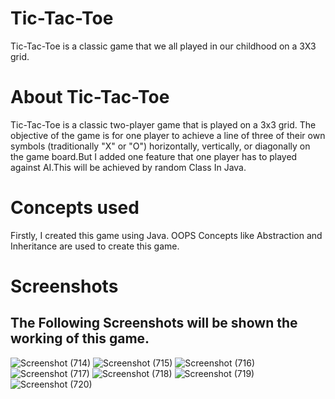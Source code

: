 # Tic-Tac-Toe
Tic-Tac-Toe is a classic game that we all played in our childhood on a 3X3 grid.
# About Tic-Tac-Toe
Tic-Tac-Toe is a classic two-player game that is played on a 3x3 grid. The objective of the game is for one player to achieve a line of three of their own symbols (traditionally "X" or "O") horizontally, vertically, or diagonally on the game board.But I added one feature that one player has to played against AI.This will be achieved by random Class In Java.
# Concepts used
Firstly, I created this game using Java.
OOPS Concepts like Abstraction and Inheritance are used to create this game.
# Screenshots
## The Following Screenshots will be shown the working of this game.
![Screenshot (714)](https://github.com/vamsi45298/TicTacToe/assets/97157941/68b40f05-63b5-4323-9079-3698bd4bd49d)
![Screenshot (715)](https://github.com/vamsi45298/TicTacToe/assets/97157941/fb7b5319-c7d7-49c6-95b9-806098aa3ca4)
![Screenshot (716)](https://github.com/vamsi45298/TicTacToe/assets/97157941/170f9b4a-a48d-4f13-9d19-a33355a955d9)
![Screenshot (717)](https://github.com/vamsi45298/TicTacToe/assets/97157941/95fef8f0-f2b9-4238-97ae-56caed5e60f9)
![Screenshot (718)](https://github.com/vamsi45298/TicTacToe/assets/97157941/e7879ac1-3b36-460a-a281-77bc0a3e201b)
![Screenshot (719)](https://github.com/vamsi45298/TicTacToe/assets/97157941/ce3b4017-4019-4711-8bfd-5f7142cf9ed0)
![Screenshot (720)](https://github.com/vamsi45298/TicTacToe/assets/97157941/e136cb77-a4e1-46e9-88d5-b589767a5ad7)
